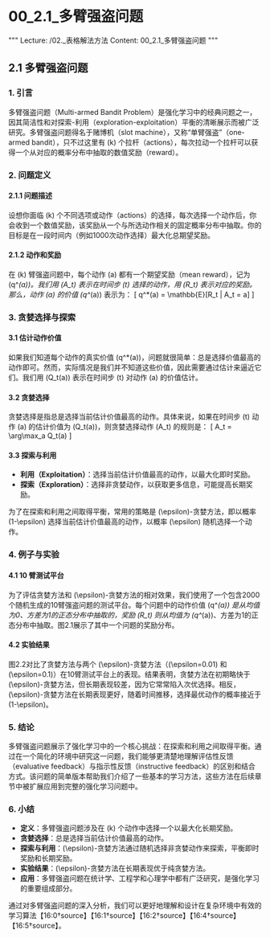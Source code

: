 # 00_2.1_多臂强盗问题

"""
Lecture: /02._表格解法方法
Content: 00_2.1_多臂强盗问题
"""

## 2.1 多臂强盗问题

### 1. 引言

多臂强盗问题（Multi-armed Bandit Problem）是强化学习中的经典问题之一，因其简洁性和对探索-利用（exploration-exploitation）平衡的清晰展示而被广泛研究。多臂强盗问题得名于赌博机（slot machine），又称“单臂强盗”（one-armed bandit），只不过这里有 \(k\) 个拉杆（actions），每次拉动一个拉杆可以获得一个从对应的概率分布中抽取的数值奖励（reward）。

### 2. 问题定义

#### 2.1.1 问题描述

设想你面临 \(k\) 个不同选项或动作（actions）的选择，每次选择一个动作后，你会收到一个数值奖励，该奖励从一个与所选动作相关的固定概率分布中抽取。你的目标是在一段时间内（例如1000次动作选择）最大化总期望奖励。

#### 2.1.2 动作和奖励

在 \(k\) 臂强盗问题中，每个动作 \(a\) 都有一个期望奖励（mean reward），记为 \(q^*(a)\)。我们用 \(A_t\) 表示在时间步 \(t\) 选择的动作，用 \(R_t\) 表示对应的奖励。那么，动作 \(a\) 的价值 \(q^*(a)\) 表示为：
\[ q^*(a) = \mathbb{E}[R_t | A_t = a] \]

### 3. 贪婪选择与探索

#### 3.1 估计动作价值

如果我们知道每个动作的真实价值 \(q^*(a)\)，问题就很简单：总是选择价值最高的动作即可。然而，实际情况是我们并不知道这些价值，因此需要通过估计来逼近它们。我们用 \(Q_t(a)\) 表示在时间步 \(t\) 对动作 \(a\) 的价值估计。

#### 3.2 贪婪选择

贪婪选择是指总是选择当前估计价值最高的动作。具体来说，如果在时间步 \(t\) 动作 \(a\) 的估计价值为 \(Q_t(a)\)，则贪婪选择动作 \(A_t\) 的规则是：
\[ A_t = \arg\max_a Q_t(a) \]

#### 3.3 探索与利用

- **利用（Exploitation）**：选择当前估计价值最高的动作，以最大化即时奖励。
- **探索（Exploration）**：选择非贪婪动作，以获取更多信息，可能提高长期奖励。

为了在探索和利用之间取得平衡，常用的策略是 \(\epsilon\)-贪婪方法，即以概率 \(1-\epsilon\) 选择当前估计价值最高的动作，以概率 \(\epsilon\) 随机选择一个动作。

### 4. 例子与实验

#### 4.1 10 臂测试平台

为了评估贪婪方法和 \(\epsilon\)-贪婪方法的相对效果，我们使用了一个包含2000个随机生成的10臂强盗问题的测试平台。每个问题中的动作价值 \(q^*(a)\) 是从均值为0、方差为1的正态分布中抽取的，奖励 \(R_t\) 则从均值为 \(q^*(a)\)、方差为1的正态分布中抽取。图2.1展示了其中一个问题的奖励分布。

#### 4.2 实验结果

图2.2对比了贪婪方法与两个 \(\epsilon\)-贪婪方法（\(\epsilon=0.01\) 和 \(\epsilon=0.1\)）在10臂测试平台上的表现。结果表明，贪婪方法在初期略快于 \(\epsilon\)-贪婪方法，但长期表现较差，因为它常常陷入次优选择。相反，\(\epsilon\)-贪婪方法在长期表现更好，随着时间推移，选择最优动作的概率接近于 \(1-\epsilon\)。

### 5. 结论

多臂强盗问题展示了强化学习中的一个核心挑战：在探索和利用之间取得平衡。通过在一个简化的环境中研究这一问题，我们能够更清楚地理解评估性反馈（evaluative feedback）与指示性反馈（instructive feedback）的区别和结合方式。该问题的简单版本帮助我们介绍了一些基本的学习方法，这些方法在后续章节中被扩展应用到完整的强化学习问题中。

### 6. 小结

- **定义**：多臂强盗问题涉及在 \(k\) 个动作中选择一个以最大化长期奖励。
- **贪婪选择**：总是选择当前估计价值最高的动作。
- **探索与利用**：\(\epsilon\)-贪婪方法通过随机选择非贪婪动作来探索，平衡即时奖励和长期奖励。
- **实验结果**：\(\epsilon\)-贪婪方法在长期表现优于纯贪婪方法。
- **应用**：多臂强盗问题在统计学、工程学和心理学中都有广泛研究，是强化学习的重要组成部分。

通过对多臂强盗问题的深入分析，我们可以更好地理解和设计在复杂环境中有效的学习算法【16:0†source】【16:1†source】【16:2†source】【16:4†source】【16:5†source】。